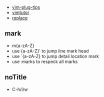 - [vim-plug-tips](https://github.com/junegunn/vim-plug/wiki/tips)
- [vimtutor](https://dxsm.github.io/books/vimL/z/20181219_3.html)
- [replace](https://harttle.land/2016/08/08/vim-search-in-file.html)

## mark
- m{a-zA-Z} 
- use {a-zA-Z}' to jump line mark head 
- use `{a-zA-Z} to jump detail location mark
- use :marks to respeck all marks 

## noTitle
<!--delete-->
- C-h/i/w  
